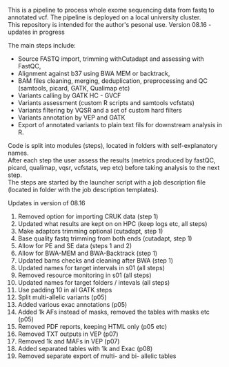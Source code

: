 This is a pipeline to process whole exome sequencing data from fastq to annotated vcf. 
The pipeline is deployed on a local university cluster.  
This repository is intended for the author's pesonal use. 
Version 08.16 - updates in progress

The main steps include:
- Source FASTQ import, trimming withCutadapt and assessing with FastQC, 
- Alignment against b37 using BWA MEM or backtrack,
- BAM files cleaning, merging, deduplication, preprocessing and QC (samtools, picard, GATK, Qualimap etc)
- Variants calling by GATK HC - GVCF 
- Variants assessment (custom R scripts and samtools vcfstats) 
- Variants filtering by VQSR and a set of custom hard filters 
- Variants annotation by VEP and GATK
- Export of annotated variants to plain text fils for downstream analysis in R.

Code is split into modules (steps), located in folders with self-explanatory names.  
After each step the user assess the results (metrics produced by fastQC, picard, qualimap, 
vqsr, vcfstats, vep etc) before taking analysis to the next step.   
The steps are started by the launcher script with a job description file (located in 
folder with the job description templates).  

Updates in version of 08.16

1) Removed option for importing CRUK data (step 1)
2) Updated what results are kept on on HPC (keep logs etc, all steps)
3) Make adaptors trimming optional (cutadapt, step 1)
4) Base quality fastq trimming from both ends (cutadapt, step 1)  
5) Allow for PE and SE data (steps 1 and 2)
6) Allow for BWA-MEM and BWA-Backtrack (step 1)
7) Updated bams checks and cleaning after BWA (step 1) 
8) Updated names for target intervals in s01 (all steps)
9) Removed resource monitoring in s01 (all steps)
10) Updated names for target folders / intevals (all steps)
11) Use padding 10 in all GATK steps
12) Split multi-allelic variants (p05)
13) Added various exac annotations (p05)
14) Added 1k AFs instead of masks, removed the tables with masks etc (p05)
15) Removed PDF reports, keeping HTML only (p05 etc)
16) Removed TXT outputs in VEP (p07)
17) Removed 1k and MAFs in VEP (p07)
18) Added separated tables with 1k and Exac (p08)
19) Removed separate export of multi- and bi- allelic tables
